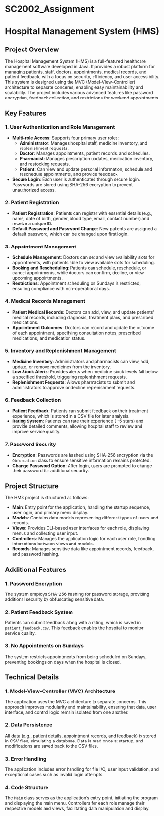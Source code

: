 # SC2002_Assignment

# Hospital Management System (HMS)

## Project Overview

The Hospital Management System (HMS) is a full-featured healthcare management software developed in Java. It provides a robust platform for managing patients, staff, doctors, appointments, medical records, and patient feedback, with a focus on security, efficiency, and user accessibility. This system is designed using the MVC (Model-View-Controller) architecture to separate concerns, enabling easy maintainability and scalability. The project includes various advanced features like password encryption, feedback collection, and restrictions for weekend appointments.

## Key Features

### 1. User Authentication and Role Management
- **Multi-role Access**: Supports four primary user roles:
  - **Administrator**: Manages hospital staff, medicine inventory, and replenishment requests.
  - **Doctor**: Manages appointments, patient records, and schedules.
  - **Pharmacist**: Manages prescription updates, medication inventory, and restocking requests.
  - **Patient**: Can view and update personal information, schedule and reschedule appointments, and provide feedback.
- **Secure Login**: Each user is authenticated through secure login. Passwords are stored using SHA-256 encryption to prevent unauthorized access.

### 2. Patient Registration
- **Patient Registration**: Patients can register with essential details (e.g., name, date of birth, gender, blood type, email, contact number) and receive a unique ID.
- **Default Password and Password Change**: New patients are assigned a default password, which can be changed upon first login.

### 3. Appointment Management
- **Schedule Management**: Doctors can set and view availability slots for appointments, with patients able to view available slots for scheduling.
- **Booking and Rescheduling**: Patients can schedule, reschedule, or cancel appointments, while doctors can confirm, decline, or view upcoming appointments.
- **Restrictions**: Appointment scheduling on Sundays is restricted, ensuring compliance with non-operational days.

### 4. Medical Records Management
- **Patient Medical Records**: Doctors can add, view, and update patients’ medical records, including diagnosis, treatment plans, and prescribed medications.
- **Appointment Outcomes**: Doctors can record and update the outcome of each appointment, specifying consultation notes, prescribed medications, and medication status.

### 5. Inventory and Replenishment Management
- **Medicine Inventory**: Administrators and pharmacists can view, add, update, or remove medicines from the inventory.
- **Low Stock Alerts**: Provides alerts when medicine stock levels fall below a specified threshold, triggering replenishment requests.
- **Replenishment Requests**: Allows pharmacists to submit and administrators to approve or decline replenishment requests.

### 6. Feedback Collection
- **Patient Feedback**: Patients can submit feedback on their treatment experience, which is stored in a CSV file for later analysis.
- **Rating System**: Patients can rate their experience (1-5 stars) and provide detailed comments, allowing hospital staff to review and improve service quality.

### 7. Password Security
- **Encryption**: Passwords are hashed using SHA-256 encryption via the `Obfuscation` class to ensure sensitive information remains protected.
- **Change Password Option**: After login, users are prompted to change their password for additional security.

## Project Structure

The HMS project is structured as follows:

- **Main**: Entry point for the application, handling the startup sequence, user login, and primary menu display.
- **Models**: Contains data models representing different types of users and records.
- **Views**: Provides CLI-based user interfaces for each role, displaying menus and collecting user input.
- **Controllers**: Manages the application logic for each user role, handling interactions between views and models.
- **Records**: Manages sensitive data like appointment records, feedback, and password hashing.

## Additional Features

### 1. **Password Encryption**
   The system employs SHA-256 hashing for password storage, providing additional security by obfuscating sensitive data.

### 2. **Patient Feedback System**
   Patients can submit feedback along with a rating, which is saved in `patient_feedback.csv`. This feedback enables the hospital to monitor service quality.

### 3. **No Appointments on Sundays**
   The system restricts appointments from being scheduled on Sundays, preventing bookings on days when the hospital is closed.

## Technical Details

### 1. Model-View-Controller (MVC) Architecture
The application uses the MVC architecture to separate concerns. This approach improves modularity and maintainability, ensuring that data, user interface, and control logic remain isolated from one another.

### 2. Data Persistence
All data (e.g., patient details, appointment records, and feedback) is stored in CSV files, simulating a database. Data is read once at startup, and modifications are saved back to the CSV files.

### 3. Error Handling
The application includes error handling for file I/O, user input validation, and exceptional cases such as invalid login attempts.

### 4. Code Structure
The `Main` class serves as the application’s entry point, initiating the program and displaying the main menu. Controllers for each role manage their respective models and views, facilitating data manipulation and display.
